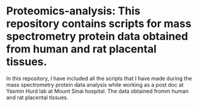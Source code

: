 # Proteomics-analysis: This repository contains scripts for mass spectrometry protein data obtained from human and rat placental tissues.
In this repository, I have included all the scripts that I have made during the mass spectrometry protein data analysis while working as a post doc at Yasmin Hurd lab at Mount Sinai hospital. The data obtained fromm human and rat placental tissues.
